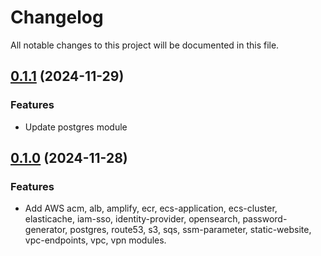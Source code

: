 # Changelog

All notable changes to this project will be documented in this file.

## [0.1.1]() (2024-11-29)
### Features
* Update postgres module

## [0.1.0]() (2024-11-28)
### Features
* Add AWS acm, alb, amplify, ecr, ecs-application, ecs-cluster, elasticache, iam-sso, identity-provider, opensearch, password-generator, postgres, route53, s3, sqs, ssm-parameter, static-website, vpc-endpoints, vpc, vpn modules.
